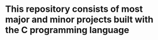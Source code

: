 # This repository consists of most major and minor projects built with the C programming language 
 
